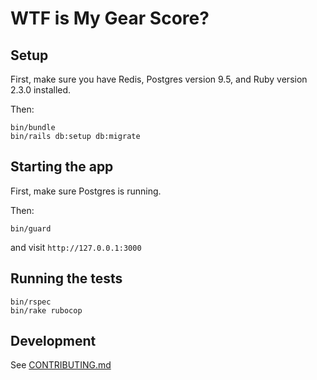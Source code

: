 # WTF is My Gear Score?

## Setup

First, make sure you have Redis, Postgres version 9.5, and Ruby version 2.3.0 installed.

Then:

```
bin/bundle
bin/rails db:setup db:migrate
```

## Starting the app

First, make sure Postgres is running.

Then:

```
bin/guard
```

and visit `http://127.0.0.1:3000`

## Running the tests

```
bin/rspec
bin/rake rubocop
```

## Development

See [CONTRIBUTING.md](https://gitlab.com/closedloops/wtfismygs-rails/blob/master/CONTRIBUTING.md)
